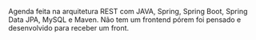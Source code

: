 Agenda feita na arquitetura REST com JAVA, Spring, Spring Boot, Spring Data JPA, MySQL e Maven. Não tem um frontend pórem foi pensado e desenvolvido para receber um front.
